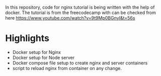 In this repository, code for nginx tutorial is being written with the help of docker. The tutorial is from the freecodecamp with can be checked from here https://www.youtube.com/watch?v=9t9Mp0BGnyI&t=56s

# Highlights

- Docker setup for Nginx
- Docker setup for Node server
- Docker compose file setup to create nginx and server containers
- script to reload nginx from container on any change.